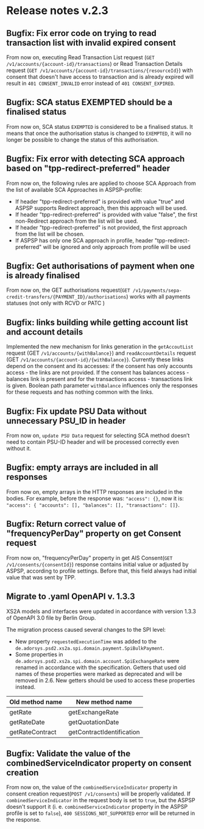 # Release notes v.2.3

## Bugfix: Fix error code on trying to read transaction list with invalid expired consent
From now on, executing Read Transaction List request (`GET /v1/accounts/{account-id}/transactions`) or Read Transaction 
Details request (`GET /v1/accounts/{account-id}/transactions/{resourceId}`) with consent that doesn't have access to 
transaction and is already expired will result in `401 CONSENT_INVALID` error instead of `401 CONSENT_EXPIRED`.

## Bugfix: SCA status EXEMPTED should be a finalised status
From now on, SCA status `EXEMPTED` is considered to be a finalised status. It means that once the authorisation status 
is changed to `EXEMPTED`, it will no longer be possible to change the status of this authorisation.

## Bugfix: Fix error with detecting SCA approach based on "tpp-redirect-preferred" header
From now on, the following rules are applied to choose SCA Approach from the list of available SCA Approaches in ASPSP-profile:
 * If header "tpp-redirect-preferred" is provided with value "true" and ASPSP supports Redirect approach, then this approach will be used.
 * If header "tpp-redirect-preferred" is provided with value "false", the first non-Redirect approach from the list will be used.
 * If header "tpp-redirect-preferred" is not provided, the first approach from the list will be chosen.
 * If ASPSP has only one SCA approach in profile, header "tpp-redirect-preferred" will be ignored and only approach from profile will be used

## Bugfix: Get authorisations of payment when one is already finalised
From now on, the GET authorisations request(`GET /v1/payments/sepa-credit-transfers/{PAYMENT_ID}/authorisations`) works with all payments statuses (not only with RCVD or PATC )

## Bugfix: links building while getting account list and account details
Implemented the new mechanism for links generation in the `getAccoutList` request (GET `/v1/accounts/{withBalance}`) and 
`readAccountDetails` request (GET `/v1/accounts/{account-id}/{withBalance}`).
Currently these links depend on the consent and its accesses: if the consent has only accounts access - the links are 
not provided. If the consent has balances access - balances link is present and for the transactions access - transactions
link is given. Boolean path parameter `withBalance` influences only the responses for these requests and has nothing common
with the links.

## Bugfix: Fix update PSU Data without unnecessary PSU_ID in header
From now on, `update PSU Data` request for selecting SCA method doesn’t need to contain PSU-ID header and will be processed correctly even without it.

## Bugfix: empty arrays are included in all responses
From now on, empty arrays in the HTTP responses are included in the bodies. For example, before the response was: 
`"access": {}`, now it is: `"access": { "accounts": [], "balances": [], "transactions": []}`.

## Bugfix: Return correct value of "frequencyPerDay" property on get Consent request
From now on, "frequencyPerDay" property in get AIS Consent(`GET /v1/consents/{consentId}`) response contains initial value or adjusted by ASPSP, according to profile settings.
Before that, this field always had initial value that was sent by TPP.

## Migrate to .yaml OpenAPI v. 1.3.3
XS2A models and interfaces were updated in accordance with version 1.3.3 of OpenAPI 3.0 file by Berlin Group.

The migration process caused several changes to the SPI level:
 - New property `requestedExecutionTime` was added to the `de.adorsys.psd2.xs2a.spi.domain.payment.SpiBulkPayment`.
 - Some properties in `de.adorsys.psd2.xs2a.spi.domain.account.SpiExchangeRate` were renamed in accordance with the 
specification. Getters that used old names of these properties were marked as deprecated and will be removed in 2.6.
New getters should be used to access these properties instead.

| Old method name | New method name           |
|-----------------|---------------------------|
| getRate         | getExchangeRate           |
| getRateDate     | getQuotationDate          |
| getRateContract | getContractIdentification |

## Bugfix: Validate the value of the combinedServiceIndicator property on consent creation
From now on, the value of the `combinedServiceIndicator` property in consent creation request(`POST /v1/consents`) will
be properly validated. If `combinedServiceIndicator` in the request body is set to `true`, but the ASPSP doesn't support it
(i. e. `combinedServiceIndicator` property in the ASPSP profile is set to `false`), `400 SESSIONS_NOT_SUPPORTED` error
will be returned in the response.
